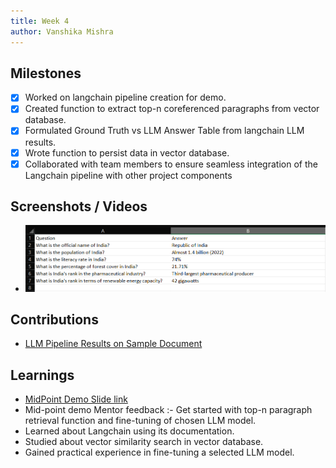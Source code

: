 ```yaml
---
title: Week 4
author: Vanshika Mishra
---
```


## Milestones
- [x] Worked on langchain pipeline creation for demo.
- [x] Created function to extract top-n coreferenced paragraphs from vector database.
- [x] Formulated Ground Truth vs LLM Answer Table from langchain LLM results.
- [x] Wrote function to persist data in vector database. 
- [x] Collaborated with team members to ensure seamless integration of the Langchain pipeline with other project components

## Screenshots / Videos 
- ![LLM Pipeline Results](../Assets/image.png)

## Contributions
- [LLM Pipeline Results on Sample Document](https://github.com/vanshika230/C4GT/blob/main/Data/India_rcvdans.xlsx)


## Learnings
- [MidPoint Demo Slide link](https://docs.google.com/presentation/d/1aLUuRKplgQJTyL35WFFRFSEPJCBg9SFr/edit?usp=sharing&ouid=107590927429505521510&rtpof=true&sd=true)
- Mid-point demo Mentor feedback :- Get started with top-n paragraph retrieval function and fine-tuning of chosen LLM model. 
- Learned about Langchain using its documentation. 
- Studied about vector similarity search in vector database. 
- Gained practical experience in fine-tuning a selected LLM model.
